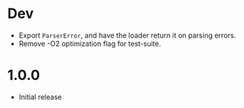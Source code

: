 # Dev

- Export ``ParserError``, and have the loader return it on parsing errors.
- Remove -O2 optimization flag for test-suite.

# 1.0.0

- Initial release
